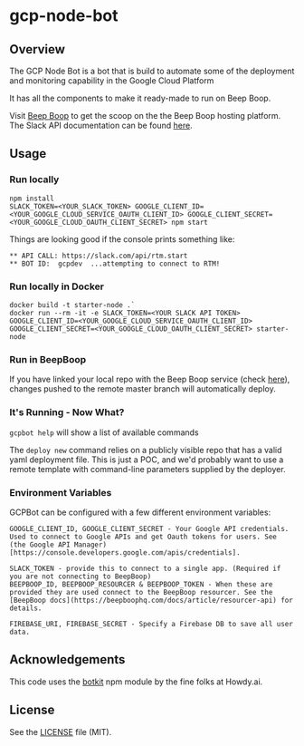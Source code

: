 # gcp-node-bot

## Overview
The GCP Node Bot is a bot that is build to automate some of the deployment and monitoring capability in the Google Cloud Platform

It has all the components to make it ready-made to run on Beep Boop.

Visit [Beep Boop](https://beepboophq.com/docs/article/overview) to get the scoop on the the Beep Boop hosting platform. The Slack API documentation can be found [here](https://api.slack.com/).

## Usage

### Run locally
	npm install
	SLACK_TOKEN=<YOUR_SLACK_TOKEN> GOOGLE_CLIENT_ID=<YOUR_GOOGLE_CLOUD_SERVICE_OAUTH_CLIENT_ID> GOOGLE_CLIENT_SECRET=<YOUR_GOOGLE_CLOUD_OAUTH_CLIENT_SECRET> npm start

Things are looking good if the console prints something like:

    ** API CALL: https://slack.com/api/rtm.start
    ** BOT ID:  gcpdev  ...attempting to connect to RTM!

### Run locally in Docker
	docker build -t starter-node .`
	docker run --rm -it -e SLACK_TOKEN=<YOUR SLACK API TOKEN> GOOGLE_CLIENT_ID=<YOUR_GOOGLE_CLOUD_SERVICE_OAUTH_CLIENT_ID> GOOGLE_CLIENT_SECRET=<YOUR_GOOGLE_CLOUD_OAUTH_CLIENT_SECRET> starter-node

### Run in BeepBoop
If you have linked your local repo with the Beep Boop service (check [here](https://beepboophq.com/0_o/my-projects)), changes pushed to the remote master branch will automatically deploy.

### It's Running - Now What?

`gcpbot help` will show a list of available commands

The `deploy new` command relies on a publicly visible repo that has a valid yaml deployment file.  This is just a POC, and we'd probably want to use a remote template with command-line parameters supplied by the deployer.

### Environment Variables

GCPBot can be configured with a few different environment variables:

	GOOGLE_CLIENT_ID, GOOGLE_CLIENT_SECRET - Your Google API credentials. Used to connect to Google APIs and get Oauth tokens for users. See (the Google API Manager)[https://console.developers.google.com/apis/credentials].

	SLACK_TOKEN - provide this to connect to a single app. (Required if you are not connecting to BeepBoop)
	BEEPBOOP_ID, BEEPBOOP_RESOURCER & BEEPBOOP_TOKEN - When these are provided they are used connect to the BeepBoop resourcer. See the [BeepBoop docs](https://beepboophq.com/docs/article/resourcer-api) for details.
	
	FIREBASE_URI, FIREBASE_SECRET - Specify a Firebase DB to save all user data. 

## Acknowledgements

This code uses the [botkit](https://github.com/howdyai/botkit) npm module by the fine folks at Howdy.ai.

## License

See the [LICENSE](LICENSE.md) file (MIT).

